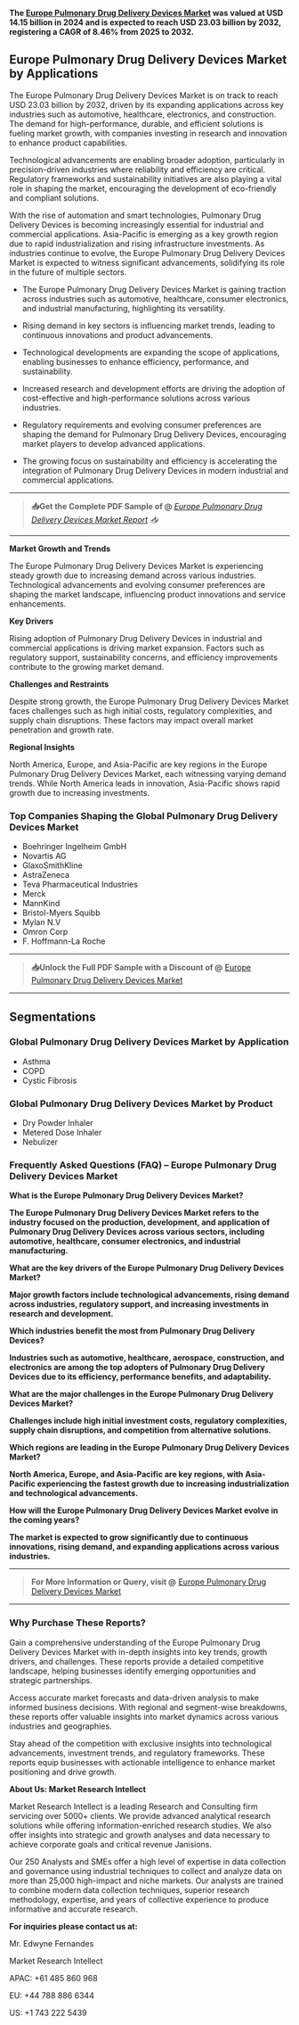 <p><strong>The <a href="https://www.marketresearchintellect.com/download-sample/?rid=560944&amp;utm_source=Pulse-April-Europe&amp;utm_medium=852">Europe Pulmonary Drug Delivery Devices Market</a> was valued at USD 14.15 billion in 2024 and is expected to reach USD 23.03 billion by 2032, registering a CAGR of 8.46% from 2025 to 2032.</strong></p><h2>Europe Pulmonary Drug Delivery Devices Market by Applications&nbsp;</h2><p><p>The Europe Pulmonary Drug Delivery Devices Market is on track to reach USD 23.03 billion by 2032, driven by its expanding applications across key industries such as automotive, healthcare, electronics, and construction. The demand for high-performance, durable, and efficient solutions is fueling market growth, with companies investing in research and innovation to enhance product capabilities.</p><p>Technological advancements are enabling broader adoption, particularly in precision-driven industries where reliability and efficiency are critical. Regulatory frameworks and sustainability initiatives are also playing a vital role in shaping the market, encouraging the development of eco-friendly and compliant solutions.</p><p>With the rise of automation and smart technologies, Pulmonary Drug Delivery Devices is becoming increasingly essential for industrial and commercial applications. Asia-Pacific is emerging as a key growth region due to rapid industrialization and rising infrastructure investments. As industries continue to evolve, the Europe Pulmonary Drug Delivery Devices Market is expected to witness significant advancements, solidifying its role in the future of multiple sectors.</p></p><ul><li><p>The Europe Pulmonary Drug Delivery Devices Market is gaining traction across industries such as automotive, healthcare, consumer electronics, and industrial manufacturing, highlighting its versatility.</p></li><li><p>Rising demand in key sectors is influencing market trends, leading to continuous innovations and product advancements.</p></li><li><p>Technological developments are expanding the scope of applications, enabling businesses to enhance efficiency, performance, and sustainability.</p></li><li><p>Increased research and development efforts are driving the adoption of cost-effective and high-performance solutions across various industries.</p></li><li><p>Regulatory requirements and evolving consumer preferences are shaping the demand for Pulmonary Drug Delivery Devices, encouraging market players to develop advanced applications.</p></li><li><p>The growing focus on sustainability and efficiency is accelerating the integration of Pulmonary Drug Delivery Devices in modern industrial and commercial applications.</p></li></ul><hr /><blockquote><p><strong><span class="font-[700]">📥Get the Complete PDF Sample of @ </span></strong><em><span class="font-[700]"><a href="https://www.marketresearchintellect.com/download-sample/?rid=560944&amp;utm_source=Pulse-April-Europe&amp;utm_medium=852" target="_blank" data-tracking-control-name="article-ssr-frontend-pulse_little-text-block" data-tracking-will-navigate="" data-test-link="">Europe Pulmonary Drug Delivery Devices Market Report</a>&nbsp;📥</span></em></p></blockquote><hr /><p class="" data-start="77" data-end="360"><strong data-start="77" data-end="105">Market Growth and Trends</strong></p><p class="" data-start="77" data-end="360">The Europe Pulmonary Drug Delivery Devices Market is experiencing steady growth due to increasing demand across various industries. Technological advancements and evolving consumer preferences are shaping the market landscape, influencing product innovations and service enhancements.</p><p class="" data-start="362" data-end="606"><strong data-start="362" data-end="377">Key Drivers</strong></p><p class="" data-start="362" data-end="606">Rising adoption of Pulmonary Drug Delivery Devices in industrial and commercial applications is driving market expansion. Factors such as regulatory support, sustainability concerns, and efficiency improvements contribute to the growing market demand.</p><p class="" data-start="608" data-end="849"><strong data-start="608" data-end="637">Challenges and Restraints</strong></p><p class="" data-start="608" data-end="849">Despite strong growth, the Europe Pulmonary Drug Delivery Devices Market faces challenges such as high initial costs, regulatory complexities, and supply chain disruptions. These factors may impact overall market penetration and growth rate.</p><p class="" data-start="851" data-end="1095"><strong data-start="851" data-end="872">Regional Insights</strong></p><p class="" data-start="851" data-end="1095">North America, Europe, and Asia-Pacific are key regions in the Europe Pulmonary Drug Delivery Devices Market, each witnessing varying demand trends. While North America leads in innovation, Asia-Pacific shows rapid growth due to increasing investments.</p><p><h3>Top Companies Shaping the Global Pulmonary Drug Delivery Devices Market </h3><ul><li>Boehringer Ingelheim GmbH</li><li>Novartis AG</li><li>GlaxoSmithKline</li><li>AstraZeneca</li><li>Teva Pharmaceutical Industries</li><li>Merck</li><li>MannKind</li><li>Bristol-Myers Squibb</li><li>Mylan N.V</li><li>Omron Corp</li><li>F. Hoffmann-La Roche</li></ul></p><hr /><blockquote><p><strong>📥Unlock the Full PDF Sample with a Discount of @</strong> <a href="https://www.marketresearchintellect.com/ask-for-discount/?rid=560944&amp;utm_source=Pulse-April-Europe&amp;utm_medium=852">Europe Pulmonary Drug Delivery Devices Market</a></p></blockquote><hr /><p><h2>Segmentations</h2><h3>Global Pulmonary Drug Delivery Devices Market by Application</h3><ul><li>Asthma</li><li>COPD</li><li>Cystic Fibrosis</li></ul><h3>Global Pulmonary Drug Delivery Devices Market by Product</h3><ul><li>Dry Powder Inhaler</li><li>Metered Dose Inhaler</li><li>Nebulizer</li></ul></p><h3><strong>Frequently Asked Questions (FAQ) &ndash; Europe Pulmonary Drug Delivery Devices Market</strong></h3><p><strong>What is the Europe Pulmonary Drug Delivery Devices Market?</strong></p><p><strong>The Europe Pulmonary Drug Delivery Devices Market refers to the industry focused on the production, development, and application of Pulmonary Drug Delivery Devices across various sectors, including automotive, healthcare, consumer electronics, and industrial manufacturing.</strong></p><p><strong>What are the key drivers of the Europe Pulmonary Drug Delivery Devices Market?</strong></p><p><strong>Major growth factors include technological advancements, rising demand across industries, regulatory support, and increasing investments in research and development.</strong></p><p><strong>Which industries benefit the most from Pulmonary Drug Delivery Devices?</strong></p><p><strong>Industries such as automotive, healthcare, aerospace, construction, and electronics are among the top adopters of Pulmonary Drug Delivery Devices due to its efficiency, performance benefits, and adaptability.</strong></p><p><strong>What are the major challenges in the Europe Pulmonary Drug Delivery Devices Market?</strong></p><p><strong>Challenges include high initial investment costs, regulatory complexities, supply chain disruptions, and competition from alternative solutions.</strong></p><p><strong>Which regions are leading in the Europe Pulmonary Drug Delivery Devices Market?</strong></p><p><strong>North America, Europe, and Asia-Pacific are key regions, with Asia-Pacific experiencing the fastest growth due to increasing industrialization and technological advancements.</strong></p><p><strong>How will the Europe Pulmonary Drug Delivery Devices Market evolve in the coming years?</strong></p><p><strong>The market is expected to grow significantly due to continuous innovations, rising demand, and expanding applications across various industries.</strong></p><hr /><blockquote><p><span class="font-[700]"><strong>For More Information or Query, visit&nbsp;@</strong>&nbsp;</span><span class="font-[700]"><a href="https://www.marketresearchintellect.com/product/global-pulmonary-drug-delivery-devices-market-size-forecast/?utm_source=Linkedin&utm_medium=852" target="_blank" data-tracking-control-name="article-ssr-frontend-pulse_little-text-block" data-tracking-will-navigate="" data-test-link="">Europe Pulmonary Drug Delivery Devices Market</a></span></p></blockquote><hr /><h3><strong data-start="0" data-end="31">Why Purchase These Reports?</strong></h3><p class="" data-start="35" data-end="297">Gain a comprehensive understanding of the Europe Pulmonary Drug Delivery Devices Market with in-depth insights into key trends, growth drivers, and challenges. These reports provide a detailed competitive landscape, helping businesses identify emerging opportunities and strategic partnerships.</p><p class="" data-start="299" data-end="540">Access accurate market forecasts and data-driven analysis to make informed business decisions. With regional and segment-wise breakdowns, these reports offer valuable insights into market dynamics across various industries and geographies.</p><p class="" data-start="542" data-end="784">Stay ahead of the competition with exclusive insights into technological advancements, investment trends, and regulatory frameworks. These reports equip businesses with actionable intelligence to enhance market positioning and drive growth.</p><p><strong><span class="font-[700]">About Us: Market Research Intellect</span></strong></p><p><span class="">Market Research Intellect is a leading Research and Consulting firm servicing over 5000+ clients. We provide advanced analytical research solutions while offering information-enriched research studies.&nbsp;</span>We also offer insights into strategic and growth analyses and data necessary to achieve corporate goals and critical revenue Janisions.</p><p><span class="">Our 250 Analysts and SMEs offer a high level of expertise in data collection and governance using industrial techniques to collect and analyze data on more than 25,000 high-impact and niche markets. Our analysts are trained to combine modern data collection techniques, superior research methodology, expertise, and years of collective experience to produce informative and accurate research.</span></p><p><strong>For inquiries please contact us at:</strong></p><p>Mr. Edwyne Fernandes</p><p>Market Research Intellect</p><p>APAC: +61 485 860 968</p><p>EU: +44 788 886 6344</p><p>US: +1 743 222 5439</p>